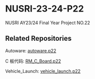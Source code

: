 # NUSRI-23-24-P22

NUSRI AY23/24 Final Year Project NO.22

## Related Repositories

Autoware: [autoware.p22](https://github.com/TangLongbin/autoware.p22)

C 板代码: [RM_C_Board.p22](https://github.com/TangLongbin/RM_C_Board.p22)

Vehicle_Launch: [vehicle_launch.p22](https://github.com/NUSRI-P22/vehicle_launch.p22)